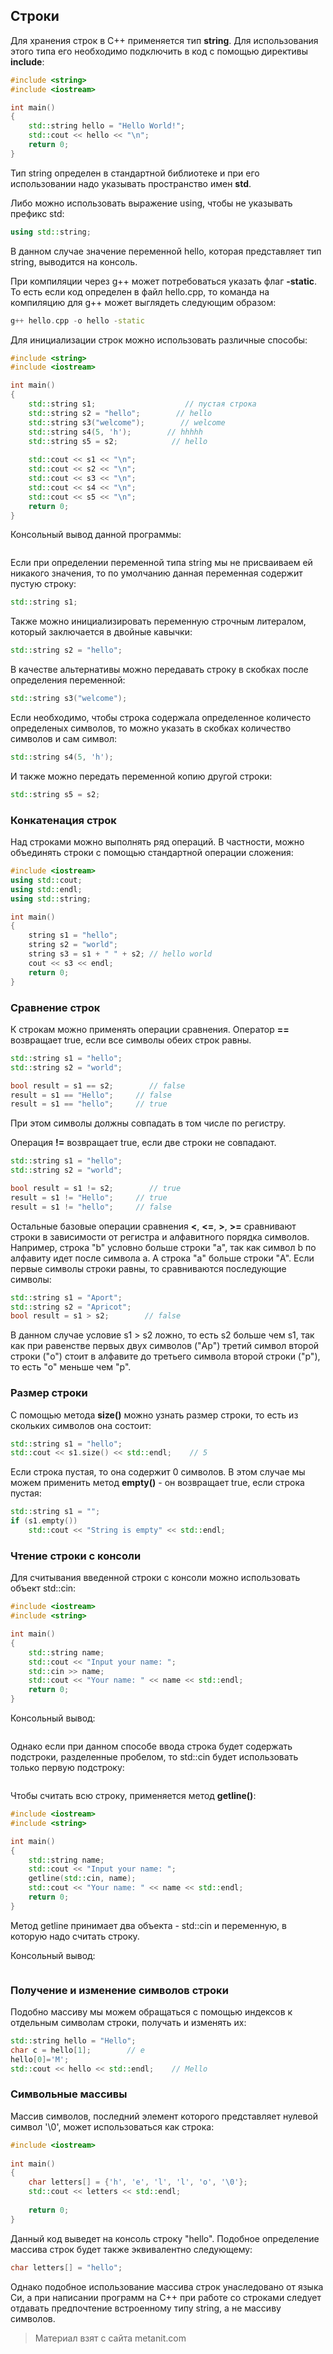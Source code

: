 ## Строки

Для хранения строк в C++ применяется тип **string**. Для использования этого типа его необходимо подключить в код с помощью директивы **include**:

```cpp
#include <string>
#include <iostream>

int main()
{
    std::string hello = "Hello World!";
    std::cout << hello << "\n";
    return 0;
}
```

Тип string определен в стандартной библиотеке и при его использовании надо указывать пространство имен **std**.

Либо можно использовать выражение using, чтобы не указывать префикс std:

```cpp
using std::string;
```

В данном случае значение переменной hello, которая представляет тип string, выводится на консоль.

При компиляции через g++ может потребоваться указать флаг **-static**. То есть если код определен в файл hello.cpp, то команда на компиляцию для g++ может выглядеть следующим образом:

```cpp
g++ hello.cpp -o hello -static
```

Для инициализации строк можно использовать различные способы:

```cpp
#include <string>
#include <iostream>

int main()
{
    std::string s1;                    // пустая строка
    std::string s2 = "hello";        // hello
    std::string s3("welcome");        // welcome
    std::string s4(5, 'h');        // hhhhh
    std::string s5 = s2;            // hello
    
    std::cout << s1 << "\n";
    std::cout << s2 << "\n";
    std::cout << s3 << "\n";
    std::cout << s4 << "\n";
    std::cout << s5 << "\n";
    return 0;
}
```

Консольный вывод данной программы:

```

```

Если при определении переменной типа string мы не присваиваем ей никакого значения, то по умолчанию данная переменная содержит пустую строку:

```cpp
std::string s1;
```

Также можно инициализировать переменную строчным литералом, который заключается в двойные кавычки:

```cpp
std::string s2 = "hello";
```

В качестве альтернативы можно передавать строку в скобках после определения переменной:

```cpp
std::string s3("welcome");
```

Если необходимо, чтобы строка содержала определенное количесто определеных символов, то можно указать в скобках количество символов и сам символ:

```cpp
std::string s4(5, 'h');
```

И также можно передать переменной копию другой строки:

```cpp
std::string s5 = s2;
```

### Конкатенация строк

Над строками можно выполнять ряд операций. В частности, можно объединять строки с помощью стандартной операции сложения:

```cpp
#include <iostream>
using std::cout;
using std::endl;
using std::string;

int main()
{    
    string s1 = "hello";
    string s2 = "world";
    string s3 = s1 + " " + s2; // hello world
    cout << s3 << endl;
    return 0;
}
```

### Сравнение строк

К строкам можно применять операции сравнения. Оператор **==** возвращает true, если все символы обеих строк равны.

```cpp
std::string s1 = "hello";
std::string s2 = "world";

bool result = s1 == s2;        // false
result = s1 == "Hello";     // false
result = s1 == "hello";     // true
```

При этом символы должны совпадать в том числе по регистру.

Операция **!=** возвращает true, если две строки не совпадают.

```cpp
std::string s1 = "hello";
std::string s2 = "world";

bool result = s1 != s2;        // true
result = s1 != "Hello";     // true
result = s1 != "hello";     // false
```

Остальные базовые операции сравнения **<**, **<=**, **>**, **>=** сравнивают строки в зависимости от регистра и алфавитного порядка символов. Например, строка "b" условно больше строки "a", так как символ b по алфавиту идет после символа a. А строка "a" больше строки "A". Если первые символы строки равны, то сравниваются последующие символы:

```cpp
std::string s1 = "Aport";
std::string s2 = "Apricot";
bool result = s1 > s2;        // false
```

В данном случае условие s1 > s2 ложно, то есть s2 больше чем s1, так как при равенстве первых двух символов ("Ap") третий символ второй строки ("o") стоит в алфавите до третьего символа второй строки ("p"), то есть "o" меньше чем "p".

### Размер строки

С помощью метода **size()** можно узнать размер строки, то есть из скольких символов она состоит:

```cpp
std::string s1 = "hello";
std::cout << s1.size() << std::endl;    // 5
```

Если строка пустая, то она содержит 0 символов. В этом случае мы можем применить метод **empty()** - он возвращает true, если строка пустая:

```cpp
std::string s1 = "";
if (s1.empty())
    std::cout << "String is empty" << std::endl;
```

### Чтение строки с консоли

Для считывания введенной строки с консоли можно использовать объект std::cin:

```cpp
#include <iostream>
#include <string>

int main()
{    
    std::string name;
    std::cout << "Input your name: ";
    std::cin >> name;
    std::cout << "Your name: " << name << std::endl;
    return 0;
}
```

Консольный вывод:

```

```

Однако если при данном способе ввода строка будет содержать подстроки, разделенные пробелом, то std::cin будет использовать только первую подстроку:

```

```

Чтобы считать всю строку, применяется метод **getline()**:

```cpp
#include <iostream>
#include <string>

int main()
{    
    std::string name;
    std::cout << "Input your name: ";
    getline(std::cin, name);
    std::cout << "Your name: " << name << std::endl;
    return 0;
}
```

Метод getline принимает два объекта - std::cin и переменную, в которую надо считать строку.

Консольный вывод:

```

```

### Получение и изменение символов строки

Подобно массиву мы можем обращаться с помощью индексов к отдельным символам строки, получать и изменять их:

```cpp
std::string hello = "Hello";
char c = hello[1];        // e
hello[0]='M';
std::cout << hello << std::endl;    // Mello
```

### Символьные массивы

Массив символов, последний элемент которого представляет нулевой символ '\0', может использоваться как строка:

```cpp
#include <iostream>
 
int main()
{
    char letters[] = {'h', 'e', 'l', 'l', 'o', '\0'};
    std::cout << letters << std::endl;
    
    return 0;
}
```

Данный код выведет на консоль строку "hello". Подобное определение массива строк будет также эквивалентно следующему:

```cpp
char letters[] = "hello";
```

Однако подобное использование массива строк унаследовано от языка Си, а при написании программ на С++ при работе со строками следует отдавать предпочтение встроенному типу string, а не массиву символов.


> Материал взят с сайта metanit.com